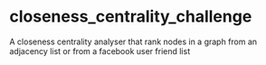 # closeness_centrality_challenge
A closeness centrality analyser that rank nodes in a graph from an adjacency list or from a facebook user friend list
